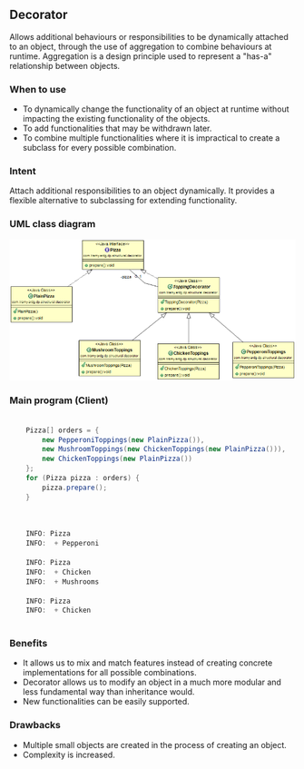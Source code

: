 ## Decorator
Allows additional behaviours or responsibilities to be dynamically attached to an object, through the use of aggregation to combine behaviours at runtime. Aggregation is a design principle used to represent a "has-a" relationship between objects.

### When to use
- To dynamically change the functionality of an object at runtime without impacting the 
existing functionality of the objects.
- To add functionalities that may be withdrawn later.
- To combine multiple functionalities where it is impractical to create 
a subclass for every possible combination.

### Intent
Attach additional responsibilities to an object dynamically. It provides a flexible
alternative to subclassing for extending functionality.

### UML class diagram
![Decorator](https://github.com/tramyardg/tramyardg-gof-dp/blob/master/src/main/java/com/tramyardg/dp/structural/decorator/img_decorator_uml.png)

### Main program (Client)

```java

	Pizza[] orders = {
		new PepperoniToppings(new PlainPizza()),
		new MushroomToppings(new ChickenToppings(new PlainPizza())),
		new ChickenToppings(new PlainPizza())
	};
	for (Pizza pizza : orders) {
	    pizza.prepare();
	}
 
```
```java
 	
	INFO: Pizza
	INFO:  + Pepperoni

	INFO: Pizza
	INFO:  + Chicken
	INFO:  + Mushrooms

	INFO: Pizza
	INFO:  + Chicken
	
```

### Benefits
- It allows us to mix and match features instead of creating concrete implementations 
for all possible combinations.
- Decorator allows us to modify an object in a much more modular and less fundamental
way than inheritance would.
- New functionalities can be easily supported.

### Drawbacks
- Multiple small objects are created in the process of creating an object.
- Complexity is increased.